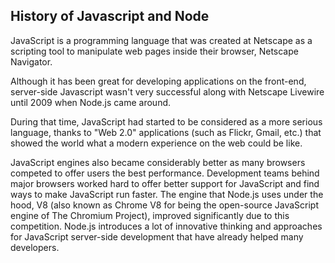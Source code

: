 ## History of Javascript and Node

JavaScript is a programming language that was created at Netscape as a scripting tool to manipulate web pages inside their browser, Netscape Navigator.

Although it has been great for developing applications on the front-end, server-side Javascript wasn't very successful along with Netscape Livewire until 2009 when Node.js came around.

During that time, JavaScript had started to be considered as a more serious language, thanks to "Web 2.0" applications (such as Flickr, Gmail, etc.) that showed the world what a modern experience on the web could be like.

JavaScript engines also became considerably better as many browsers competed to offer users the best performance. Development teams behind major browsers worked hard to offer better support for JavaScript and find ways to make JavaScript run faster. The engine that Node.js uses under the hood, V8 (also known as Chrome V8 for being the open-source JavaScript engine of The Chromium Project), improved significantly due to this competition. Node.js introduces a lot of innovative thinking and approaches for JavaScript server-side development that have already helped many developers.
